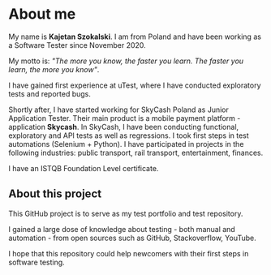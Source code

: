 # About me
My name is **Kajetan Szokalski**. I am from Poland and have been working as a Software Tester since November 2020.

My motto is: _"The more you know, the faster you learn. The faster you learn, the more you know"_. 

I have gained first experience at uTest, where I have conducted exploratory tests and reported bugs.

Shortly after, I have started working for SkyCash Poland as Junior Application Tester. Their main product is a mobile payment platform - application **Skycash**.
In SkyCash, I have been conducting functional, exploratory and API tests as well as regressions. I took first steps in test automations (Selenium + Python). I have participated in projects in the following industries: public transport, rail transport, entertainment, finances.

I have an ISTQB Foundation Level certificate.

## About this project
This GitHub project is to serve as my test portfolio and test repository.

I gained a large dose of knowledge about testing - both manual and automation - from open sources such as GitHub, Stackoverflow, YouTube.

I hope that this repository could help newcomers with their first steps in software testing.
